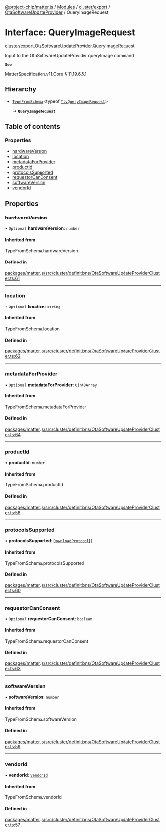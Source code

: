 [@project-chip/matter.js](../README.md) / [Modules](../modules.md) / [cluster/export](../modules/cluster_export.md) / [OtaSoftwareUpdateProvider](../modules/cluster_export.OtaSoftwareUpdateProvider.md) / QueryImageRequest

# Interface: QueryImageRequest

[cluster/export](../modules/cluster_export.md).[OtaSoftwareUpdateProvider](../modules/cluster_export.OtaSoftwareUpdateProvider.md).QueryImageRequest

Input to the OtaSoftwareUpdateProvider queryImage command

**`See`**

MatterSpecification.v11.Core § 11.19.6.5.1

## Hierarchy

- [`TypeFromSchema`](../modules/tlv_export.md#typefromschema)\<typeof [`TlvQueryImageRequest`](../modules/cluster_export.OtaSoftwareUpdateProvider.md#tlvqueryimagerequest)\>

  ↳ **`QueryImageRequest`**

## Table of contents

### Properties

- [hardwareVersion](cluster_export.OtaSoftwareUpdateProvider.QueryImageRequest.md#hardwareversion)
- [location](cluster_export.OtaSoftwareUpdateProvider.QueryImageRequest.md#location)
- [metadataForProvider](cluster_export.OtaSoftwareUpdateProvider.QueryImageRequest.md#metadataforprovider)
- [productId](cluster_export.OtaSoftwareUpdateProvider.QueryImageRequest.md#productid)
- [protocolsSupported](cluster_export.OtaSoftwareUpdateProvider.QueryImageRequest.md#protocolssupported)
- [requestorCanConsent](cluster_export.OtaSoftwareUpdateProvider.QueryImageRequest.md#requestorcanconsent)
- [softwareVersion](cluster_export.OtaSoftwareUpdateProvider.QueryImageRequest.md#softwareversion)
- [vendorId](cluster_export.OtaSoftwareUpdateProvider.QueryImageRequest.md#vendorid)

## Properties

### hardwareVersion

• `Optional` **hardwareVersion**: `number`

#### Inherited from

TypeFromSchema.hardwareVersion

#### Defined in

[packages/matter.js/src/cluster/definitions/OtaSoftwareUpdateProviderCluster.ts:61](https://github.com/project-chip/matter.js/blob/5f71eedebdb9fa54338bde320c311bb359b7455d/packages/matter.js/src/cluster/definitions/OtaSoftwareUpdateProviderCluster.ts#L61)

___

### location

• `Optional` **location**: `string`

#### Inherited from

TypeFromSchema.location

#### Defined in

[packages/matter.js/src/cluster/definitions/OtaSoftwareUpdateProviderCluster.ts:62](https://github.com/project-chip/matter.js/blob/5f71eedebdb9fa54338bde320c311bb359b7455d/packages/matter.js/src/cluster/definitions/OtaSoftwareUpdateProviderCluster.ts#L62)

___

### metadataForProvider

• `Optional` **metadataForProvider**: `Uint8Array`

#### Inherited from

TypeFromSchema.metadataForProvider

#### Defined in

[packages/matter.js/src/cluster/definitions/OtaSoftwareUpdateProviderCluster.ts:64](https://github.com/project-chip/matter.js/blob/5f71eedebdb9fa54338bde320c311bb359b7455d/packages/matter.js/src/cluster/definitions/OtaSoftwareUpdateProviderCluster.ts#L64)

___

### productId

• **productId**: `number`

#### Inherited from

TypeFromSchema.productId

#### Defined in

[packages/matter.js/src/cluster/definitions/OtaSoftwareUpdateProviderCluster.ts:58](https://github.com/project-chip/matter.js/blob/5f71eedebdb9fa54338bde320c311bb359b7455d/packages/matter.js/src/cluster/definitions/OtaSoftwareUpdateProviderCluster.ts#L58)

___

### protocolsSupported

• **protocolsSupported**: [`DownloadProtocol`](../enums/cluster_export.OtaSoftwareUpdateProvider.DownloadProtocol.md)[]

#### Inherited from

TypeFromSchema.protocolsSupported

#### Defined in

[packages/matter.js/src/cluster/definitions/OtaSoftwareUpdateProviderCluster.ts:60](https://github.com/project-chip/matter.js/blob/5f71eedebdb9fa54338bde320c311bb359b7455d/packages/matter.js/src/cluster/definitions/OtaSoftwareUpdateProviderCluster.ts#L60)

___

### requestorCanConsent

• `Optional` **requestorCanConsent**: `boolean`

#### Inherited from

TypeFromSchema.requestorCanConsent

#### Defined in

[packages/matter.js/src/cluster/definitions/OtaSoftwareUpdateProviderCluster.ts:63](https://github.com/project-chip/matter.js/blob/5f71eedebdb9fa54338bde320c311bb359b7455d/packages/matter.js/src/cluster/definitions/OtaSoftwareUpdateProviderCluster.ts#L63)

___

### softwareVersion

• **softwareVersion**: `number`

#### Inherited from

TypeFromSchema.softwareVersion

#### Defined in

[packages/matter.js/src/cluster/definitions/OtaSoftwareUpdateProviderCluster.ts:59](https://github.com/project-chip/matter.js/blob/5f71eedebdb9fa54338bde320c311bb359b7455d/packages/matter.js/src/cluster/definitions/OtaSoftwareUpdateProviderCluster.ts#L59)

___

### vendorId

• **vendorId**: [`VendorId`](../modules/datatype_export.md#vendorid)

#### Inherited from

TypeFromSchema.vendorId

#### Defined in

[packages/matter.js/src/cluster/definitions/OtaSoftwareUpdateProviderCluster.ts:57](https://github.com/project-chip/matter.js/blob/5f71eedebdb9fa54338bde320c311bb359b7455d/packages/matter.js/src/cluster/definitions/OtaSoftwareUpdateProviderCluster.ts#L57)
